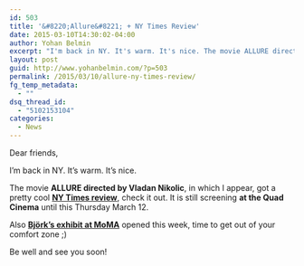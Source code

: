 ```yaml
---
id: 503
title: '&#8220;Allure&#8221; + NY Times Review'
date: 2015-03-10T14:30:02-04:00
author: Yohan Belmin
excerpt: "I'm back in NY. It's warm. It's nice. The movie ALLURE directed by Vladan Nikolic, in which I appear, got a pretty cool NY Times review, check it out."
layout: post
guid: http://www.yohanbelmin.com/?p=503
permalink: /2015/03/10/allure-ny-times-review/
fg_temp_metadata:
  - ""
dsq_thread_id:
  - "5102153104"
categories:
  - News
---
```

Dear friends,

I&#8217;m back in NY. It&#8217;s warm. It&#8217;s nice.

The movie **ALLURE directed by Vladan Nikolic**, in which I appear, got a pretty cool <a href="http://www.nytimes.com/2015/03/07/movies/review-vladan-nikolics-allure-shows-new-york-through-immigrants-eyes.html?_r=0" target="_blank"><strong>NY Times review</strong></a>, check it out. It is still screening **at the Quad Cinema** until this Thursday March 12.

Also <a href="http://www.moma.org/visit/calendar/exhibitions/1501" target="_blank"><strong>Björk&#8217;s exhibit at MoMA</strong></a> opened this week, time to get out of your comfort zone ;)

Be well and see you soon!